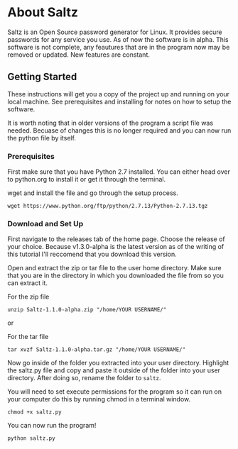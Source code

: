 # About Saltz

Saltz is an Open Source password generator for Linux. It provides secure passwords for any service you use. As of now the software is in alpha. This software is not complete, any feautures that are in the program now may be removed or updated. New features are constant.

## Getting Started

These instructions will get you a copy of the project up and running on your local machine. See prerequisites and installing for notes on how to setup the software. 

It is worth noting that in older versions of the program a script file was needed. Becuase of changes this is no longer required and you can now run the python file by itself.


### Prerequisites

First make sure that you have Python 2.7 installed. You can either head over to python.org to install it or get it through the terminal.


wget and install the file and go through the setup process.
```
wget https://www.python.org/ftp/python/2.7.13/Python-2.7.13.tgz
```

### Download and Set Up 

First navigate to the releases tab of the home page. Choose the release of your choice. Because v1.3.0-alpha is the latest version as of the writing of this tutorial I'll reccomend that you download this version. 

Open and extract the zip or tar file to the user home directory. Make sure that you are in the directory in which you downloaded the file from so you can extract it. 

For the zip file
``` 
unzip Saltz-1.1.0-alpha.zip "/home/YOUR USERNAME/"
```
or

For the tar file
```
tar xvzf Saltz-1.1.0-alpha.tar.gz "/home/YOUR USERNAME/"
```
Now go inside of the folder you extracted into your user directory. Highlight the saltz.py file and copy and paste it outside of the folder into your user directory. After doing so, rename the folder to ``saltz``.

You will need to set execute permissions for the program so it can run on your computer do this by running chmod in a terminal window.
```
chmod +x saltz.py
```
You can now run the program!

```
python saltz.py
```
